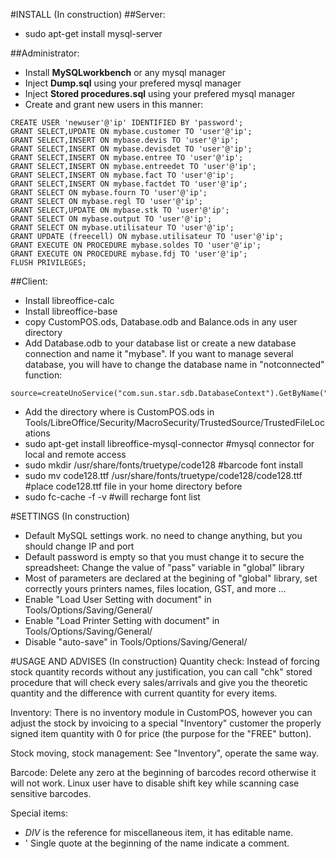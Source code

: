 #INSTALL (In construction)
##Server:
- sudo apt-get install mysql-server

##Administrator:
- Install **MySQLworkbench** or any mysql manager
- Inject **Dump.sql** using your prefered mysql manager
- Inject **Stored procedures.sql** using your prefered mysql manager
- Create and grant new users in this manner:
```
CREATE USER 'newuser'@'ip' IDENTIFIED BY 'password';
GRANT SELECT,UPDATE ON mybase.customer TO 'user'@'ip';
GRANT SELECT,INSERT ON mybase.devis TO 'user'@'ip';
GRANT SELECT,INSERT ON mybase.devisdet TO 'user'@'ip';
GRANT SELECT,INSERT ON mybase.entree TO 'user'@'ip';
GRANT SELECT,INSERT ON mybase.entreedet TO 'user'@'ip';
GRANT SELECT,INSERT ON mybase.fact TO 'user'@'ip';
GRANT SELECT,INSERT ON mybase.factdet TO 'user'@'ip';
GRANT SELECT ON mybase.fourn TO 'user'@'ip';
GRANT SELECT ON mybase.regl TO 'user'@'ip';
GRANT SELECT,UPDATE ON mybase.stk TO 'user'@'ip';
GRANT SELECT ON mybase.output TO 'user'@'ip';
GRANT SELECT ON mybase.utilisateur TO 'user'@'ip';
GRANT UPDATE (freecell) ON mybase.utilisateur TO 'user'@'ip';
GRANT EXECUTE ON PROCEDURE mybase.soldes TO 'user'@'ip';
GRANT EXECUTE ON PROCEDURE mybase.fdj TO 'user'@'ip';
FLUSH PRIVILEGES;
```
##Client:
- Install libreoffice-calc
- Install libreoffice-base
- copy CustomPOS.ods, Database.odb and Balance.ods in any user directory
- Add Database.odb to your database list or create a new database connection and name it "mybase". If you want to manage several database, you will have to change the database name in "notconnected" function:
```
source=createUnoService("com.sun.star.sdb.DatabaseContext").GetByName("yourdatabasename")
```
- Add the directory where is CustomPOS.ods in Tools/LibreOffice/Security/MacroSecurity/TrustedSource/TrustedFileLocations
- sudo apt-get install libreoffice-mysql-connector                  #mysql connector for local and remote access
- sudo mkdir /usr/share/fonts/truetype/code128                      #barcode font install
- sudo mv code128.ttf /usr/share/fonts/truetype/code128/code128.ttf #place code128.ttf file in your home directory before
- sudo fc-cache -f -v                                               #will recharge font list



#SETTINGS (In construction)
- Default MySQL settings work. no need to change anything, but you should change IP and port
- Default password is empty so that you must change it to secure the spreadsheet: Change the value of "pass" variable in "global" library
- Most of parameters are declared at the begining of "global" library, set correctly yours printers names, files location, GST, and more ...
- Enable "Load User Setting with document" in Tools/Options/Saving/General/
- Enable "Load Printer Setting with document" in Tools/Options/Saving/General/
- Disable "auto-save" in Tools/Options/Saving/General/


#USAGE AND ADVISES (In construction)
Quantity check:  Instead of forcing stock quantity records without any justification, you can call "chk" stored procedure that will check every sales/arrivals and give you the theoretic quantity and the difference with current quantity for every items.

Inventory:  There is no inventory module in CustomPOS, however you can adjust the stock by invoicing to a special "Inventory" customer the properly signed item quantity with 0 for price (the purpose for the "FREE" button).

Stock moving, stock management:  See "Inventory", operate the same way.

Barcode:  Delete any zero at the beginning of barcodes record otherwise it will not work.
Linux user have to disable shift key while scanning case sensitive barcodes.

Special items:
*  *DIV* is the reference for miscellaneous item, it has editable name.
*  '  Single quote at the beginning of the name indicate a comment.
